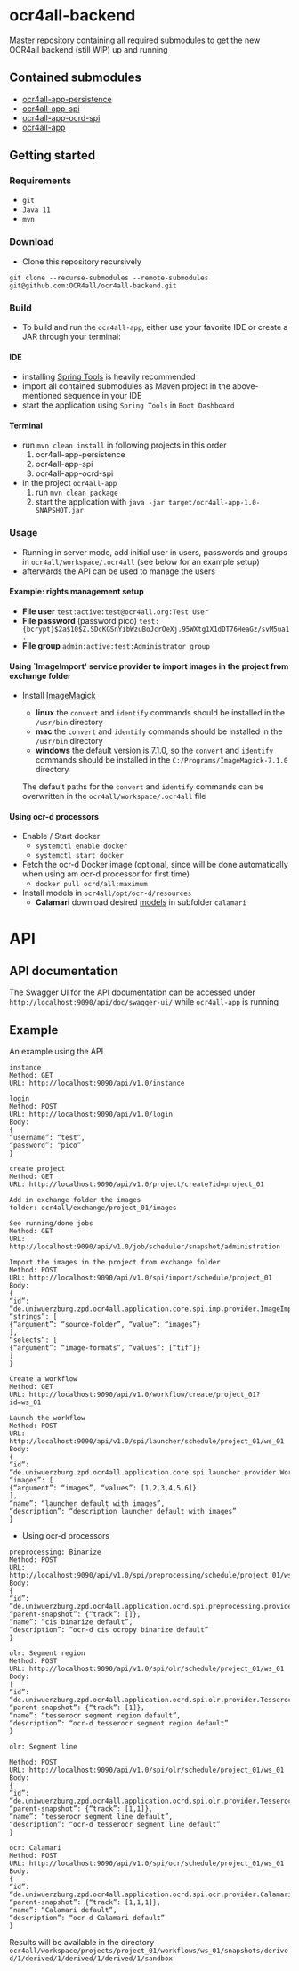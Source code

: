 # ocr4all-backend
Master repository containing all required submodules to get the new OCR4all backend (still WIP) up and running

## Contained submodules
* [ocr4all-app-persistence](https://github.com/OCR4all/ocr4all-app-persistence)
* [ocr4all-app-spi](https://github.com/OCR4all/ocr4all-app-ocrd-spi)
* [ocr4all-app-ocrd-spi](https://github.com/OCR4all/ocr4all-app-spi)
* [ocr4all-app](https://github.com/OCR4all/ocr4all-app)

## Getting started
### Requirements
* `git`
* `Java 11`
* `mvn`
### Download
* Clone this repository recursively
```
git clone --recurse-submodules --remote-submodules git@github.com:OCR4all/ocr4all-backend.git
```
### Build 
* To build and run the `ocr4all-app`, either use your favorite IDE or create a JAR through your terminal:
#### IDE
- installing [Spring Tools](https://spring.io/tools) is heavily recommended
- import all contained submodules as Maven project in the above-mentioned sequence in your IDE
- start the application using `Spring Tools` in `Boot Dashboard`
#### Terminal
- run `mvn clean install` in following projects in this order 
  1. ocr4all-app-persistence
  2. ocr4all-app-spi
  3. ocr4all-app-ocrd-spi
- in the project `ocr4all-app`
  1. run `mvn clean package` 
  2. start the application with `java -jar target/ocr4all-app-1.0-SNAPSHOT.jar`
### Usage
- Running in server mode, add initial user in users, passwords and groups in `ocr4all/workspace/.ocr4all` (see below for an example setup)
- afterwards the API can be used to manage the users

#### Example: rights management setup
- **File user** `test:active:test@ocr4all.org:Test User`
- **File password** (password pico) `test:{bcrypt}$2a$10$Z.SDcKGSnYibWzuBoJcrOeXj.95WXtg1X1dDT76HeaGz/svM5ua1.`
- **File group** `admin:active:test:Administrator group`


#### Using `ImageImport' service provider to import images in the project from exchange folder
- Install [ImageMagick](https://imagemagick.org/script/download.php)
  - **linux** the `convert` and `identify` commands should be installed in the `/usr/bin` directory
  - **mac** the `convert` and `identify` commands should be installed in the `/usr/bin` directory
  - **windows** the default version is 7.1.0, so the `convert` and `identify` commands should be installed in the `C:/Programs/ImageMagick-7.1.0` directory
  
  The default paths for the `convert` and `identify` commands can be overwritten in the `ocr4all/workspace/.ocr4all` file

#### Using ocr-d processors
- Enable / Start docker
  - `systemctl enable docker`
  - `systemctl start docker`
- Fetch the ocr-d Docker image (optional, since will be done automatically when using am ocr-d processor for first time)
  - `docker pull ocrd/all:maximum`
- Install models in `ocr4all/opt/ocr-d/resources`
  - **Calamari** download desired [models](https://github.com/Calamari-OCR/calamari_models/releases/tag/1.1) in subfolder `calamari`

# API 
## API documentation
The Swagger UI for the API documentation can be accessed under `http://localhost:9090/api/doc/swagger-ui/` while `ocr4all-app` is running

## Example
An example using the API
```
instance
Method: GET
URL: http://localhost:9090/api/v1.0/instance

login
Method: POST
URL: http://localhost:9090/api/v1.0/login
Body:
{
“username”: “test”,
“password”: “pico”
}

create project
Method: GET
URL: http://localhost:9090/api/v1.0/project/create?id=project_01

Add in exchange folder the images
folder: ocr4all/exchange/project_01/images

See running/done jobs
Method: GET
URL: http://localhost:9090/api/v1.0/job/scheduler/snapshot/administration

Import the images in the project from exchange folder
Method: POST
URL: http://localhost:9090/api/v1.0/spi/import/schedule/project_01
Body:
{
“id”: “de.uniwuerzburg.zpd.ocr4all.application.core.spi.imp.provider.ImageImport”,
“strings”: [
{“argument”: “source-folder”, “value”: “images”}
],
“selects”: [
{“argument”: “image-formats”, “values”: [“tif”]}
]
}

Create a workflow
Method: GET
URL: http://localhost:9090/api/v1.0/workflow/create/project_01?id=ws_01

Launch the workflow
Method: POST
URL: http://localhost:9090/api/v1.0/spi/launcher/schedule/project_01/ws_01
Body:
{
“id”: “de.uniwuerzburg.zpd.ocr4all.application.core.spi.launcher.provider.WorkflowLauncher”,
“images”: [
{“argument”: “images”, “values”: [1,2,3,4,5,6]}
],
“name”: “launcher default with images”,
“description”: “description launcher default with images”
}
```

* Using ocr-d processors
```
preprocessing: Binarize
Method: POST
URL: http://localhost:9090/api/v1.0/spi/preprocessing/schedule/project_01/ws_01
Body:
{
“id”: “de.uniwuerzburg.zpd.ocr4all.application.ocrd.spi.preprocessing.provider.CISOcropyBinarize”,
“parent-snapshot”: {“track”: []},
“name”: “cis binarize default”,
“description”: “ocr-d cis ocropy binarize default”
}

olr: Segment region
Method: POST
URL: http://localhost:9090/api/v1.0/spi/olr/schedule/project_01/ws_01
Body:
{
“id”: “de.uniwuerzburg.zpd.ocr4all.application.ocrd.spi.olr.provider.TesserocrSegmentRegion”,
“parent-snapshot”: {“track”: [1]},
“name”: “tesserocr segment region default”,
“description”: “ocr-d tesserocr segment region default”
}

olr: Segment line

Method: POST
URL: http://localhost:9090/api/v1.0/spi/olr/schedule/project_01/ws_01
Body:
{
“id”: “de.uniwuerzburg.zpd.ocr4all.application.ocrd.spi.olr.provider.TesserocrSegmentLine”,
“parent-snapshot”: {“track”: [1,1]},
“name”: “tesserocr segment line default”,
“description”: “ocr-d tesserocr segment line default”
}

ocr: Calamari
Method: POST
URL: http://localhost:9090/api/v1.0/spi/ocr/schedule/project_01/ws_01
Body:
{
“id”: “de.uniwuerzburg.zpd.ocr4all.application.ocrd.spi.ocr.provider.Calamari”,
“parent-snapshot”: {“track”: [1,1,1]},
“name”: “Calamari default”,
“description”: “ocr-d Calamari default”
}
```

Results will be available in the directory `ocr4all/workspace/projects/project_01/workflows/ws_01/snapshots/derived/1/derived/1/derived/1/derived/1/sandbox`
